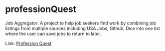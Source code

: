 # professionQuest
Job Aggregator: A project to help job seekers find work by combining job listings from multiple sources including USA Jobs, Github, Dice into one list where the user can save jobs to return to later. 

Link: [Profession Quest](https://professionquest.herokuapp.com/login)
